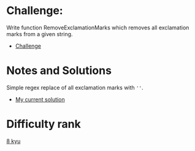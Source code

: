 # Challenge:

Write function RemoveExclamationMarks which removes all exclamation marks from a given string.

- [Challenge](https://www.codewars.com/kata/57a0885cbb9944e24c00008e)

# Notes and Solutions

Simple regex replace of all exclamation marks with `''`.

- [My current solution](solution.js)

# Difficulty rank

[8 kyu](https://docs.codewars.com/gamification/ranks)
